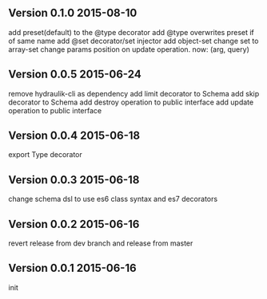 ## Version 0.1.0 2015-08-10
add preset(default) to the @type decorator
add @type overwrites preset if of same name
add @set decorator/set injector
add object-set
change set to array-set
change params position on update operation. now: (arg, query)

## Version 0.0.5 2015-06-24

remove hydraulik-cli as dependency
add limit decorator to Schema
add skip  decorator to Schema
add destroy operation to public interface
add update operation to public interface

## Version 0.0.4 2015-06-18

export Type decorator

## Version 0.0.3 2015-06-18

change schema dsl to use es6 class syntax and es7 decorators

## Version 0.0.2 2015-06-16

revert release from dev branch and release from master

## Version 0.0.1 2015-06-16

init

